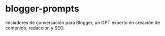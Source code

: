 # blogger-prompts
Iniciadores de conversación para Blogger, un GPT experto en creación de contenido, redacción y SEO.
